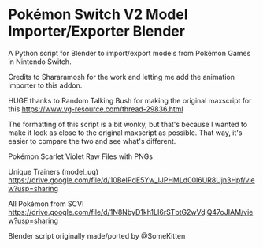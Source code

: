 # Pokémon Switch V2 Model Importer/Exporter Blender
A Python script for Blender to import/export models from Pokémon Games in Nintendo Switch.

Credits to Shararamosh for the work and letting me add the animation importer to this addon.

HUGE thanks to Random Talking Bush for making the original maxscript for this
https://www.vg-resource.com/thread-29836.html

The formatting of this script is a bit wonky, but that's because I wanted to make it
look as close to the original maxscript as possible.
That way, it's easier to compare the two and see what's different.

Pokémon Scarlet Violet Raw Files with PNGs

Unique Trainers (model_uq) https://drive.google.com/file/d/10BeIPdE5Yw_lJPHMLd00l6UR8Ujn3Hpf/view?usp=sharing

All Pokémon from SCVI https://drive.google.com/file/d/1N8NbyD1kh1LI6rSTbtG2wVdjQ47oJIAM/view?usp=sharing

Blender script originally made/ported by @SomeKitten
